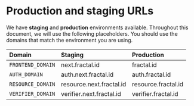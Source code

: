 # Production and staging URLs

We have **staging** and **production** environments available. Throughout this document, we will use the following placeholders. You should use the domains that match the environment you are using.

| Domain | Staging | Production |
| :--- | :--- | :--- |
| `FRONTEND_DOMAIN` | next.fractal.id | fractal.id |
| `AUTH_DOMAIN` | auth.next.fractal.id | auth.fractal.id |
| `RESOURCE_DOMAIN` | resource.next.fractal.id | resource.fractal.id |
| `VERIFIER_DOMAIN` | verifier.next.fractal.id | verifier.fractal.id |

